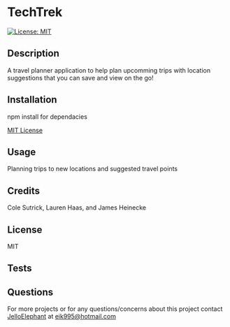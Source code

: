 # TechTrek
[![License: MIT](https://img.shields.io/badge/License-MIT-yellow.svg)](https://opensource.org/licenses/MIT)
## Description
A travel planner application to help plan upcomming trips with location suggestions that you can save and view on the go!


## Installation
npm install for dependacies

[MIT License](https://choosealicense.com/licenses/mit/)

## Usage
Planning trips to new locations and suggested travel points

## Credits
Cole Sutrick, Lauren Haas, and James Heinecke

## License
MIT

## Tests


## Questions
For more projects or for any questions/concerns about this project contact [JelloElephant](https://github.com/JelloElephant) at [eik995@hotmail.com](eik995@hotmail.com)
